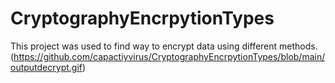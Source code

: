 # CryptographyEncrpytionTypes
This project was used to find way to encrypt data using different methods.
(https://github.com/capactiyvirus/CryptographyEncrpytionTypes/blob/main/outputdecrypt.gif)
